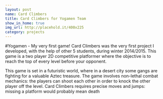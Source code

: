 ```yaml
---
layout: post
name: Card Climbers
title: Card Climbers for Yogamen Team
show_in_home: true
img_url: http://placehold.it/400x225
category: projects
---
```


#Yogamen - My very first game!
Card Climbers was the very first project I developed, with the help of other 5 students, during winter 2014/2015. This game is a two player 2D competitive platformer where the objective is to reach the top of every level before your opponent.

This game is set in a futuristic world, where in a desert city some gangs are fighting for a valuable Aztec treasure. The game involves non-lethal combat mechanics: the players can shoot each other in order to knock the other player off the level. Card Climbers requires precise moves and jumps: missing a platform would probably mean death
